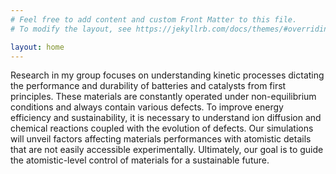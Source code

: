 ```yaml
---
# Feel free to add content and custom Front Matter to this file.
# To modify the layout, see https://jekyllrb.com/docs/themes/#overriding-theme-defaults

layout: home
---
```

Research in my group focuses on understanding kinetic processes dictating the performance and durability of batteries and catalysts from first principles. These materials are constantly operated under non-equilibrium conditions and always contain various defects. To improve energy efficiency and sustainability, it is necessary to understand ion diffusion and chemical reactions coupled with the evolution of defects. Our simulations will unveil factors affecting materials performances with atomistic details that are not easily accessible experimentally. Ultimately, our goal is to guide the atomistic-level control of materials for a sustainable future. 
